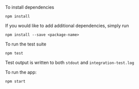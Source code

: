 To install dependencies

    npm install

If you would like to add additional dependencies, simply run

    npm install --save <package-name>

To run the test suite

    npm test

Test output is written to both `stdout` and `integration-test.log`

To run the app:

    npm start
